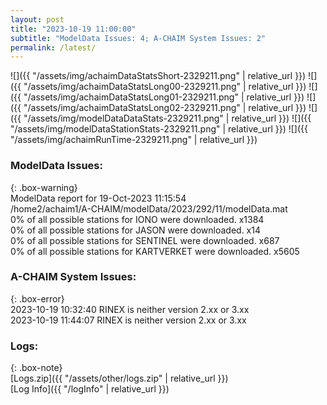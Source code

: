 ```yaml
---
layout: post
title: "2023-10-19 11:00:00"
subtitle: "ModelData Issues: 4; A-CHAIM System Issues: 2"
permalink: /latest/
---
```


![]({{ "/assets/img/achaimDataStatsShort-2329211.png" | relative_url }})
![]({{ "/assets/img/achaimDataStatsLong00-2329211.png" | relative_url }})
![]({{ "/assets/img/achaimDataStatsLong01-2329211.png" | relative_url }})
![]({{ "/assets/img/achaimDataStatsLong02-2329211.png" | relative_url }})
![]({{ "/assets/img/modelDataDataStats-2329211.png" | relative_url }})
![]({{ "/assets/img/modelDataStationStats-2329211.png" | relative_url }})
![]({{ "/assets/img/achaimRunTime-2329211.png" | relative_url }})


### ModelData Issues:  
  
{: .box-warning}  
 ModelData report for 19-Oct-2023 11:15:54   
 /home2/achaim1/A-CHAIM/modelData/2023/292/11/modelData.mat   
 0% of all possible stations for IONO were downloaded. x1384   
 0% of all possible stations for JASON were downloaded. x14   
 0% of all possible stations for SENTINEL were downloaded. x687   
 0% of all possible stations for KARTVERKET were downloaded. x5605   
  
### A-CHAIM System Issues:  
  
{: .box-error}  
2023-10-19 10:32:40 RINEX is neither version 2.xx or 3.xx  
2023-10-19 11:44:07 RINEX is neither version 2.xx or 3.xx  

### Logs:  
  
{: .box-note}  
[Logs.zip]({{ "/assets/other/logs.zip" | relative_url }})  
[Log Info]({{ "/logInfo" | relative_url }})  
